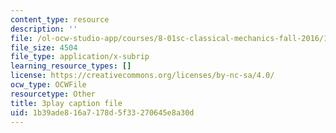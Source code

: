 ```yaml
---
content_type: resource
description: ''
file: /ol-ocw-studio-app/courses/8-01sc-classical-mechanics-fall-2016/1b39ade816a7178d5f33270645e8a30d_mjrQHIJj1iI.srt
file_size: 4504
file_type: application/x-subrip
learning_resource_types: []
license: https://creativecommons.org/licenses/by-nc-sa/4.0/
ocw_type: OCWFile
resourcetype: Other
title: 3play caption file
uid: 1b39ade8-16a7-178d-5f33-270645e8a30d
---
```

